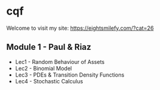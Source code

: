 # cqf

Welcome to visit my site: https://eightsmilefy.com/?cat=26

## Module 1 - Paul & Riaz
- Lec1 - Random Behaviour of Assets
- Lec2 - Binomial Model
- Lec3 - PDEs & Transition Density Functions
- Lec4 - Stochastic Calculus
